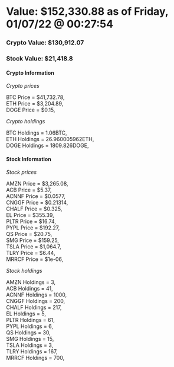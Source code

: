 # Value: $152,330.88 as of Friday, 01/07/22 @ 00:27:54 

### Crypto Value: $130,912.07

### Stock Value: $21,418.8

#### Crypto Information 
*Crypto prices* 

BTC Price = $41,732.78,  
ETH Price = $3,204.89,  
DOGE Price = $0.15,  


*Crypto holdings* 

BTC Holdings = 1.06BTC,  
ETH Holdings = 26.960005962ETH,  
DOGE Holdings = 1809.826DOGE,  


#### Stock Information 

*Stock prices* 

AMZN Price = $3,265.08,  
ACB Price = $5.37,  
ACNNF Price = $0.0577,  
CNGGF Price = $0.21314,  
CHALF Price = $0.325,  
EL Price = $355.39,  
PLTR Price = $16.74,  
PYPL Price = $192.27,  
QS Price = $20.75,  
SMG Price = $159.25,  
TSLA Price = $1,064.7,  
TLRY Price = $6.44,  
MRRCF Price = $1e-06,  


*Stock holdings* 

AMZN Holdings = 3,  
ACB Holdings = 41,  
ACNNF Holdings = 1000,  
CNGGF Holdings = 200,  
CHALF Holdings = 217,  
EL Holdings = 5,  
PLTR Holdings = 61,  
PYPL Holdings = 6,  
QS Holdings = 30,  
SMG Holdings = 15,  
TSLA Holdings = 3,  
TLRY Holdings = 167,  
MRRCF Holdings = 700,  



